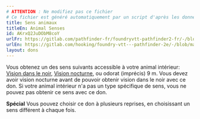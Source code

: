 ```yaml
---
# ATTENTION : Ne modifiez pas ce fichier
# Ce fichier est généré automatiquement par un script d'après les données du module Foundry VTT officiel et de sa traduction
title: Sens animaux
titleEn: Animal Senses
id: AKrxQ2JuDObM8coY
urlFr: https://gitlab.com/pathfinder-fr/foundryvtt-pathfinder2-fr/-/blob/master/data/feats/AKrxQ2JuDObM8coY.htm
urlEn: https://gitlab.com/hooking/foundry-vtt---pathfinder-2e/-/blob/master/packs/data/feats.db/animal-senses.json
layout: dons
---
```

Vous obtenez un des sens suivants accessible à votre animal intérieur: [Vision dans le noir](../capacités-ascendances/vision-dans-le-noir.md), [Vision nocturne](../capacités-ascendances/vision-nocturne.md), ou odorat (imprécis) 9 m. Vous devez avoir vision nocturne avant de pouvoir obtenir vision dans le noir avec ce don. Si votre animal intérieur n'a pas un type spécifique de sens, vous ne pouvez pas obtenir ce sens avec ce don.

**Spécial** Vous pouvez choisir ce don à plusieurs reprises, en choisissant un sens différent à chaque fois.
